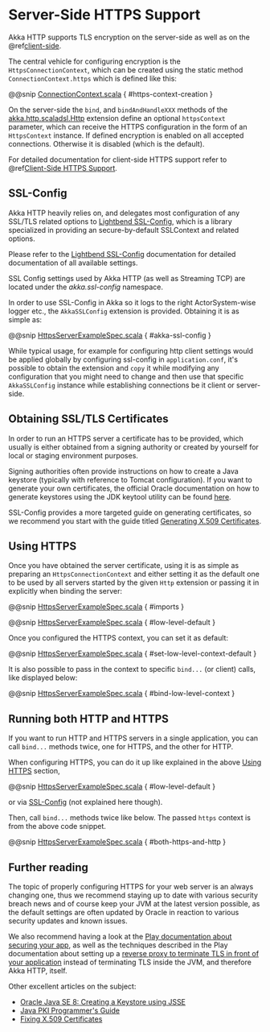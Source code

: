 # Server-Side HTTPS Support

Akka HTTP supports TLS encryption on the server-side as well as on the @ref[client-side](client-side/client-https-support.md).

The central vehicle for configuring encryption is the `HttpsConnectionContext`, which can be created using
the static method `ConnectionContext.https` which is defined like this:

@@snip [ConnectionContext.scala](../../../../../../akka-http-core/src/main/scala/akka/http/scaladsl/ConnectionContext.scala) { #https-context-creation }

On the server-side the `bind`, and `bindAndHandleXXX` methods of the [akka.http.scaladsl.Http](https://github.com/akka/akka-http/blob/master/akka-http-core/src/main/scala/akka/http/scaladsl/Http.scala) extension define an
optional `httpsContext` parameter, which can receive the HTTPS configuration in the form of an `HttpsContext`
instance.
If defined encryption is enabled on all accepted connections. Otherwise it is disabled (which is the default).

For detailed documentation for client-side HTTPS support refer to @ref[Client-Side HTTPS Support](client-side/client-https-support.md).

<a id="ssl-config-scala"></a>
## SSL-Config

Akka HTTP heavily relies on, and delegates most configuration of any SSL/TLS related options to
[Lightbend SSL-Config](http://typesafehub.github.io/ssl-config/), which is a library specialized in providing an secure-by-default SSLContext
and related options.

Please refer to the [Lightbend SSL-Config](http://typesafehub.github.io/ssl-config/) documentation for detailed documentation of all available settings.

SSL Config settings used by Akka HTTP (as well as Streaming TCP) are located under the *akka.ssl-config* namespace.

In order to use SSL-Config in Akka so it logs to the right ActorSystem-wise logger etc., the
`AkkaSSLConfig` extension is provided. Obtaining it is as simple as:

@@snip [HttpsServerExampleSpec.scala](../../../../test/scala/docs/http/scaladsl/server/HttpsServerExampleSpec.scala) { #akka-ssl-config }

While typical usage, for example for configuring http client settings would be applied globally by configuring
ssl-config in `application.conf`, it's possible to obtain the extension and `copy` it while modifying any
configuration that you might need to change and then use that specific `AkkaSSLConfig` instance while establishing
connections be it client or server-side.

## Obtaining SSL/TLS Certificates

In order to run an HTTPS server a certificate has to be provided, which usually is either obtained from a signing
authority or created by yourself for local or staging environment purposes.

Signing authorities often provide instructions on how to create a Java keystore (typically with reference to Tomcat
configuration). If you want to generate your own certificates, the official Oracle documentation on how to generate
keystores using the JDK keytool utility can be found [here](https://docs.oracle.com/javase/8/docs/technotes/tools/unix/keytool.html).

SSL-Config provides a more targeted guide on generating certificates, so we recommend you start with the guide
titled [Generating X.509 Certificates](http://typesafehub.github.io/ssl-config/CertificateGeneration.html).

<a id="using-https-scala"></a>
## Using HTTPS

Once you have obtained the server certificate, using it is as simple as preparing an `HttpsConnectionContext`
and either setting it as the default one to be used by all servers started by the given `Http` extension
or passing it in explicitly when binding the server:

@@snip [HttpsServerExampleSpec.scala](../../../../test/scala/docs/http/scaladsl/server/HttpsServerExampleSpec.scala) { #imports }

@@snip [HttpsServerExampleSpec.scala](../../../../test/scala/docs/http/scaladsl/server/HttpsServerExampleSpec.scala) { #low-level-default }

Once you configured the HTTPS context, you can set it as default:

@@snip [HttpsServerExampleSpec.scala](../../../../test/scala/docs/http/scaladsl/server/HttpsServerExampleSpec.scala) { #set-low-level-context-default }

It is also possible to pass in the context to specific `bind...` (or client) calls, like displayed below:

@@snip [HttpsServerExampleSpec.scala](../../../../test/scala/docs/http/scaladsl/server/HttpsServerExampleSpec.scala) { #bind-low-level-context }

## Running both HTTP and HTTPS

If you want to run HTTP and HTTPS servers in a single application, you can call `bind...` methods twice,
one for HTTPS, and the other for HTTP.

When configuring HTTPS, you can do it up like explained in the above [Using HTTPS](#using-https-scala) section,

@@snip [HttpsServerExampleSpec.scala](../../../../test/scala/docs/http/scaladsl/server/HttpsServerExampleSpec.scala) { #low-level-default }

or via [SSL-Config](#ssl-config-scala) (not explained here though).

Then, call `bind...` methods twice like below. The passed `https` context is from the above code snippet.

@@snip [HttpsServerExampleSpec.scala](../../../../test/scala/docs/http/scaladsl/server/HttpsServerExampleSpec.scala) { #both-https-and-http }

## Further reading

The topic of properly configuring HTTPS for your web server is an always changing one,
thus we recommend staying up to date with various security breach news and of course
keep your JVM at the latest version possible, as the default settings are often updated by
Oracle in reaction to various security updates and known issues.

We also recommend having a look at the [Play documentation about securing your app](https://www.playframework.com/documentation/2.5.x/ConfiguringHttps#ssl-certificates),
as well as the techniques described in the Play documentation about setting up a [reverse proxy to terminate TLS in
front of your application](https://www.playframework.com/documentation/2.5.x/HTTPServer) instead of terminating TLS inside the JVM, and therefore Akka HTTP, itself.

Other excellent articles on the subject:

 * [Oracle Java SE 8: Creating a Keystore using JSSE](https://docs.oracle.com/javase/8/docs/technotes/guides/security/jsse/JSSERefGuide.html#CreateKeystore)
 * [Java PKI Programmer's Guide](https://docs.oracle.com/javase/8/docs/technotes/guides/security/certpath/CertPathProgGuide.html)
 * [Fixing X.509 Certificates](https://tersesystems.com/2014/03/20/fixing-x509-certificates/)
